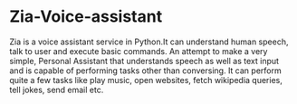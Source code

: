 # Zia-Voice-assistant
Zia is a voice assistant service in Python.It can understand human speech, talk to user and execute basic commands.
An attempt to make a very simple, Personal Assistant that understands speech as well as text input and is capable of performing tasks other than conversing. It can perform quite a few tasks like play music, open websites, fetch wikipedia queries, tell jokes, send email etc.

